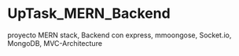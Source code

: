 # UpTask_MERN_Backend
proyecto MERN stack, Backend con express, mmoongose, Socket.io, MongoDB, MVC-Architecture
